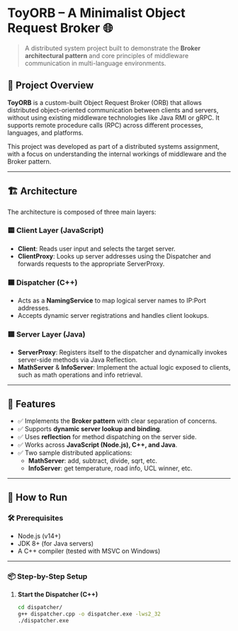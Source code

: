 # ToyORB – A Minimalist Object Request Broker 🌐

> A distributed system project built to demonstrate the **Broker architectural pattern** and core principles of middleware communication in multi-language environments.

## 📌 Project Overview

**ToyORB** is a custom-built Object Request Broker (ORB) that allows distributed object-oriented communication between clients and servers, without using existing middleware technologies like Java RMI or gRPC. It supports remote procedure calls (RPC) across different processes, languages, and platforms.

This project was developed as part of a distributed systems assignment, with a focus on understanding the internal workings of middleware and the Broker pattern.

---

## 🏗️ Architecture

The architecture is composed of three main layers:

### 🟨 Client Layer (JavaScript)
- **Client**: Reads user input and selects the target server.
- **ClientProxy**: Looks up server addresses using the Dispatcher and forwards requests to the appropriate ServerProxy.

### 🟦 Dispatcher (C++)
- Acts as a **NamingService** to map logical server names to IP:Port addresses.
- Accepts dynamic server registrations and handles client lookups.

### 🟥 Server Layer (Java)
- **ServerProxy**: Registers itself to the dispatcher and dynamically invokes server-side methods via Java Reflection.
- **MathServer** & **InfoServer**: Implement the actual logic exposed to clients, such as math operations and info retrieval.

---

## 🧪 Features

- ✅ Implements the **Broker pattern** with clear separation of concerns.
- ✅ Supports **dynamic server lookup and binding**.
- ✅ Uses **reflection** for method dispatching on the server side.
- ✅ Works across **JavaScript (Node.js), C++, and Java**.
- ✅ Two sample distributed applications:
  - **MathServer**: add, subtract, divide, sqrt, etc.
  - **InfoServer**: get temperature, road info, UCL winner, etc.

---

## 🚀 How to Run

### 🛠 Prerequisites
- Node.js (v14+)
- JDK 8+ (for Java servers)
- A C++ compiler (tested with MSVC on Windows)

---

### 📦 Step-by-Step Setup

1. **Start the Dispatcher (C++)**
   ```bash
   cd dispatcher/
   g++ dispatcher.cpp -o dispatcher.exe -lws2_32
   ./dispatcher.exe

